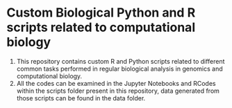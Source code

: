 # Custom Biological Python and R scripts related to computational biology
1. This repository contains custom R and Python scripts related to different common tasks performed in regular biological analysis in genomics and computational biology.
2. All the codes can be examined in the Jupyter Notebooks and RCodes within the scripts folder present in this repository, data generated from those scripts can be found in the data folder. 
